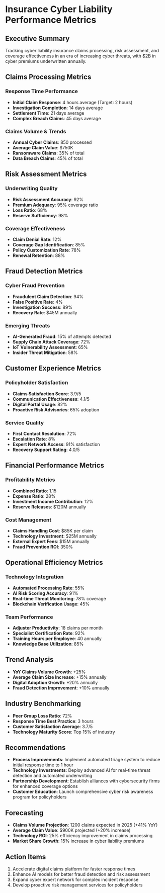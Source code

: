 # Insurance Cyber Liability Performance Metrics

## Executive Summary
Tracking cyber liability insurance claims processing, risk assessment, and coverage effectiveness in an era of increasing cyber threats, with $2B in cyber premiums underwritten annually.

## Claims Processing Metrics

### Response Time Performance
- **Initial Claim Response**: 4 hours average (Target: 2 hours)
- **Investigation Completion**: 14 days average
- **Settlement Time**: 21 days average
- **Complex Breach Claims**: 45 days average

### Claims Volume & Trends
- **Annual Cyber Claims**: 850 processed
- **Average Claim Value**: $750K
- **Ransomware Claims**: 35% of total
- **Data Breach Claims**: 45% of total

## Risk Assessment Metrics

### Underwriting Quality
- **Risk Assessment Accuracy**: 92%
- **Premium Adequacy**: 95% coverage ratio
- **Loss Ratio**: 68%
- **Reserve Sufficiency**: 98%

### Coverage Effectiveness
- **Claim Denial Rate**: 12%
- **Coverage Gap Identification**: 85%
- **Policy Customization Rate**: 78%
- **Renewal Retention**: 88%

## Fraud Detection Metrics

### Cyber Fraud Prevention
- **Fraudulent Claim Detection**: 94%
- **False Positive Rate**: 4%
- **Investigation Success**: 89%
- **Recovery Rate**: $45M annually

### Emerging Threats
- **AI-Generated Fraud**: 15% of attempts detected
- **Supply Chain Attack Coverage**: 72%
- **IoT Vulnerability Assessment**: 65%
- **Insider Threat Mitigation**: 58%

## Customer Experience Metrics

### Policyholder Satisfaction
- **Claims Satisfaction Score**: 3.9/5
- **Communication Effectiveness**: 4.1/5
- **Digital Portal Usage**: 82%
- **Proactive Risk Advisories**: 65% adoption

### Service Quality
- **First Contact Resolution**: 72%
- **Escalation Rate**: 8%
- **Expert Network Access**: 91% satisfaction
- **Recovery Support Rating**: 4.0/5

## Financial Performance Metrics

### Profitability Metrics
- **Combined Ratio**: 1.15
- **Expense Ratio**: 28%
- **Investment Income Contribution**: 12%
- **Reserve Releases**: $120M annually

### Cost Management
- **Claims Handling Cost**: $85K per claim
- **Technology Investment**: $25M annually
- **External Expert Fees**: $15M annually
- **Fraud Prevention ROI**: 350%

## Operational Efficiency Metrics

### Technology Integration
- **Automated Processing Rate**: 55%
- **AI Risk Scoring Accuracy**: 91%
- **Real-time Threat Monitoring**: 78% coverage
- **Blockchain Verification Usage**: 45%

### Team Performance
- **Adjuster Productivity**: 18 claims per month
- **Specialist Certification Rate**: 92%
- **Training Hours per Employee**: 40 annually
- **Knowledge Base Utilization**: 85%

## Trend Analysis
- **YoY Claims Volume Growth**: +25%
- **Average Claim Size Increase**: +15% annually
- **Digital Adoption Growth**: +20% annually
- **Fraud Detection Improvement**: +10% annually

## Industry Benchmarking
- **Peer Group Loss Ratio**: 72%
- **Response Time Best Practice**: 3 hours
- **Customer Satisfaction Average**: 3.7/5
- **Technology Maturity Score**: Top 15% of industry

## Recommendations
- **Process Improvements**: Implement automated triage system to reduce initial response time to 1 hour
- **Technology Investments**: Deploy advanced AI for real-time threat detection and automated underwriting
- **Partnership Development**: Establish alliances with cybersecurity firms for enhanced coverage options
- **Customer Education**: Launch comprehensive cyber risk awareness program for policyholders

## Forecasting
- **Claims Volume Projection**: 1200 claims expected in 2025 (+41% YoY)
- **Average Claim Value**: $900K projected (+20% increase)
- **Technology ROI**: 25% efficiency improvement in claims processing
- **Market Share Growth**: 15% increase in cyber liability premiums

## Action Items
1. Accelerate digital claims platform for faster response times
2. Enhance AI models for better fraud detection and risk assessment
3. Expand cyber expert network for complex incident response
4. Develop proactive risk management services for policyholders